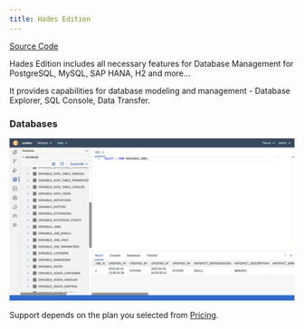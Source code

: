 ```yaml
---
title: Hades Edition
---
```


<div class="product-tag"><a href="https://github.com/codbex/codbex-hades" target="_blank">Source Code</a></div>

Hades Edition includes all necessary features for Database Management for PostgreSQL, MySQL, SAP HANA, H2 and more...

It provides capabilities for database modeling and management - Database Explorer, SQL Console, Data Transfer.

### Databases

<img class="screenshot" src="/images/features/database-perspective.png">

<br>

Support depends on the plan you selected from <a href="https://www.codbex.com/pricing/">Pricing</a>.

